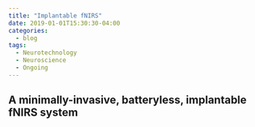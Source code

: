 ```yaml
---
title: "Implantable fNIRS"
date: 2019-01-01T15:30:30-04:00
categories:
  - blog
tags:
  - Neurotechnology
  - Neuroscience
  - Ongoing
---
```


## A minimally-invasive, batteryless, implantable fNIRS system

